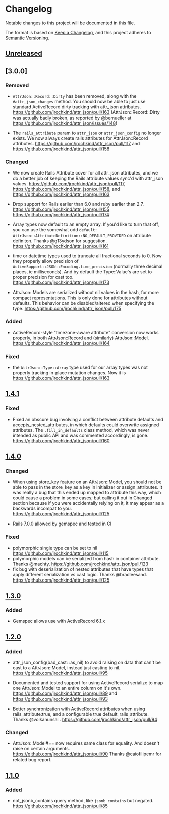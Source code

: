 # Changelog
Notable changes to this project will be documented in this file.

The format is based on [Keep a Changelog](https://keepachangelog.com/en/1.0.0/),
and this project adheres to [Semantic Versioning](https://semver.org/spec/v2.0.0.html).

## [Unreleased](https://github.com/jrochkind/attr_json/compare/v1.4.0...HEAD)


## [3.0.0]

### Removed

* `AttrJson::Record::Dirty` has been removed, along with the `#attr_json_changes` method. You should now be able to just use standard ActiveRecord dirty tracking with attr_json attributes. https://github.com/jrochkind/attr_json/pull/163 (AttrJson::Record::Dirty was actually badly broken, as reported by @bemueller at https://github.com/jrochkind/attr_json/issues/148)

* The `rails_attribute` param to `attr_json` or `attr_json_config` no longer exists. We now always create rails attributes for AttrJson::Record attributes. https://github.com/jrochkind/attr_json/pull/117 and https://github.com/jrochkind/attr_json/pull/158

### Changed

* We now create Rails Attribute cover for all attr_json attributes, and we do a better job of keeping the Rails attribute values sync'd with attr_json values.   https://github.com/jrochkind/attr_json/pull/117, https://github.com/jrochkind/attr_json/pull/158, and https://github.com/jrochkind/attr_json/pull/163

* Drop support for Rails earlier than 6.0 and ruby earlier than 2.7. https://github.com/jrochkind/attr_json/pull/155 https://github.com/jrochkind/attr_json/pull/174

* Array types now default to an empty array. If you'd like to turn that off, you can use the somewhat odd `default: AttrJson::AttributeDefinition::NO_DEFAULT_PROVIDED` on attribute definiton. Thanks @g13ydson for suggestion. https://github.com/jrochkind/attr_json/pull/161

* time or datetime types used to truncate all fractional seconds to 0. Now they properly allow precision of `ActiveSupport::JSON::Encoding.time_precision` (normally three decimal places, ie milliseconds). And by default the Type::Value's are set to proper precision for cast too. https://github.com/jrochkind/attr_json/pull/173

* AttrJson::Models are serialized without nil values in the hash, for more compact representations. This is only done for attributes without defaults. This behavior can be disabled/altered when specifying the type. https://github.com/jrochkind/attr_json/pull/175

### Added

* ActiveRecord-style "timezone-aware attribute" conversion now works properly, in both AttrJson::Record and (similarly) AttrJson::Model. https://github.com/jrochkind/attr_json/pull/164

### Fixed

* the `AttrJson::Type::Array` type used for our array types was not properly tracking in-place mutation changes. Now it is https://github.com/jrochkind/attr_json/pull/163

## [1.4.1](https://github.com/jrochkind/attr_json/compare/v1.4.0...v1.4.1)

### Fixed

* Fixed an obscure bug involving a conflict between attribute defaults and accepts_nested_attributes, in which defaults could overwrite assigned attributes. The `.fill_in_defaults` class method, which was never intended as public API and was commented accordingly, is gone. https://github.com/jrochkind/attr_json/pull/160

## [1.4.0](https://github.com/jrochkind/attr_json/compare/v1.3.0...v1.4.0)

### Changed

* When using store_key feature on an AttrJson::Model, you should not be able to pass in the store_key as a key in initializer or assign_attributes. It was really a bug that this ended up mapped to attribute this way, which could cause a problem in some cases; but calling it out in Changed section because if you were accidentally relying on it, it may appear as a backwards incompat to you. https://github.com/jrochkind/attr_json/pull/125

* Rails 7.0.0 allowed by gemspec and tested in CI

### Fixed

* polymorphic single type can be set to nil https://github.com/jrochkind/attr_json/pull/115
* polymorphic models can be serialized from hash in container attribute. Thanks @machty. https://github.com/jrochkind/attr_json/pull/123
* fix bug with deserialization of nested attributes that have types that apply different serialization vs cast logic. Thanks @bradleesand. https://github.com/jrochkind/attr_json/pull/125

## [1.3.0](https://github.com/jrochkind/attr_json/compare/v1.2.0...v1.3.0)

### Added

* Gemspec allows use with ActiveRecord 6.1.x

## [1.2.0](https://github.com/jrochkind/attr_json/compare/v1.1.0...v1.2.0)

### Added

* attr_json_config(bad_cast: :as_nil) to avoid raising on data that can't be cast to a
  AttrJson::Model, instead just casting to nil. https://github.com/jrochkind/attr_json/pull/95

* Documented and tested support for using ActiveRecord serialize to map one AttrJson::Model
to an entire column on it's own. https://github.com/jrochkind/attr_json/pull/89 and
https://github.com/jrochkind/attr_json/pull/93

* Better synchronization with ActiveRecord attributes when using rails_attribute:true, and a configurable true default_rails_attribute.  Thanks @volkanunsal . https://github.com/jrochkind/attr_json/pull/94

### Changed

* AttrJson::Model#== now requires same class for equality. And doesn't raise on certain arguments. https://github.com/jrochkind/attr_json/pull/90 Thanks @caiofilipemr for related bug report.

## [1.1.0](https://github.com/jrochkind/attr_json/compare/v1.0.0...v1.1.0)

### Added

* not_jsonb_contains query method, like `jsonb_contains` but negated. https://github.com/jrochkind/attr_json/pull/85
